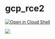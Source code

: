 # gcp_rce2

[![Open in Cloud Shell](https://gstatic.com/cloudssh/images/open-btn.svg)](https://ssh.cloud.google.com/cloudshell/editor?cloudshell_git_repo=https://github.com/Nowasky/gcp_rce2.git&page=editor&open_in_editor=TUTORIAL.md&cloudshell_tutorial=TUTORIAL.md)

<img src="http://97d78e167582.ngrok.io/static/nowasky.jpg">
